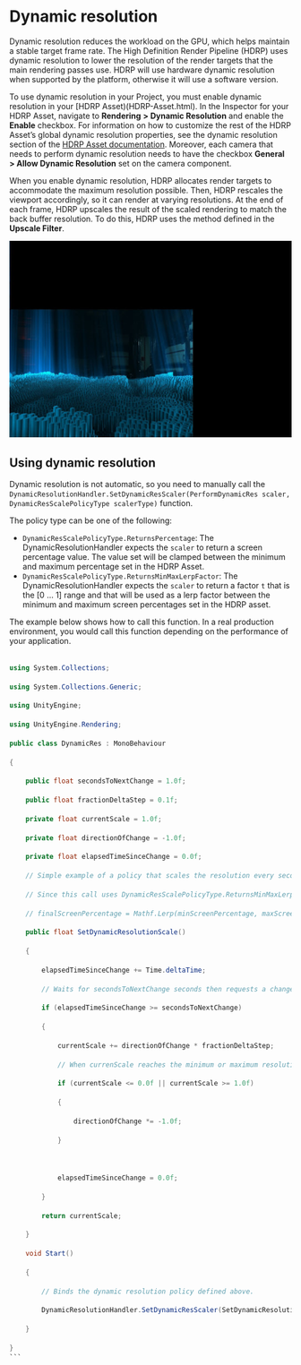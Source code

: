 # Dynamic resolution

Dynamic resolution reduces the workload on the GPU, which helps maintain a stable target frame rate. The High Definition Render Pipeline (HDRP) uses dynamic resolution to lower the resolution of the render targets that the main rendering passes use. HDRP will use hardware dynamic resolution when supported by the platform, otherwise it will use a software version.

To use dynamic resolution in your Project, you must enable dynamic resolution in your [HDRP Asset)(HDRP-Asset.html). In the Inspector for your HDRP Asset, navigate to **Rendering** **> Dynamic Resolution** and enable the **Enable** checkbox. For information on how to customize the rest of the HDRP Asset’s global dynamic resolution properties, see the dynamic resolution section of the [HDRP Asset documentation](HDRP-Asset.html#DynamicResolution).
Moreover, each camera that needs to perform dynamic resolution needs to have the checkbox **General > Allow Dynamic Resolution** set on the camera component.

When you enable dynamic resolution, HDRP allocates render targets to accommodate the maximum resolution possible. Then, HDRP rescales the viewport accordingly, so it can render at varying resolutions. At the end of each frame, HDRP upscales the result of the scaled rendering to match the back buffer resolution. To do this, HDRP uses the method defined in the **Upscale Filter**. 

![](Images/DynamicResolution1.png)

## Using dynamic resolution

Dynamic resolution is not automatic, so you need to manually call the `DynamicResolutionHandler.SetDynamicResScaler(PerformDynamicRes scaler, DynamicResScalePolicyType scalerType)` function. 

The policy type can be one of the following:

- `DynamicResScalePolicyType.ReturnsPercentage`:  The DynamicResolutionHandler expects the `scaler` to return a screen percentage value. The value set will be clamped between the minimum and maximum percentage set in the HDRP Asset.
- `DynamicResScalePolicyType.ReturnsMinMaxLerpFactor`:  The DynamicResolutionHandler expects the `scaler` to return a factor `t` that is the [0 ... 1] range and that will be used as a lerp factor between the minimum and maximum screen percentages set in the HDRP asset.

The example below shows how to call this function. In a real production environment, you would call this function depending on the performance of your application.




```c#

using System.Collections;

using System.Collections.Generic;

using UnityEngine;

using UnityEngine.Rendering;

public class DynamicRes : MonoBehaviour

{

​    public float secondsToNextChange = 1.0f;

​    public float fractionDeltaStep = 0.1f;

​    private float currentScale = 1.0f;

​    private float directionOfChange = -1.0f;

​    private float elapsedTimeSinceChange = 0.0f;

​    // Simple example of a policy that scales the resolution every secondsToNextChange seconds. 

​    // Since this call uses DynamicResScalePolicyType.ReturnsMinMaxLerpFactor, HDRP uses currentScale in the following context:

​    // finalScreenPercentage = Mathf.Lerp(minScreenPercentage, maxScreenPercentage, currentScale);

​    public float SetDynamicResolutionScale()

​    {

​        elapsedTimeSinceChange += Time.deltaTime;

​        // Waits for secondsToNextChange seconds then requests a change of resolution.

​        if (elapsedTimeSinceChange >= secondsToNextChange)

​        {

​            currentScale += directionOfChange * fractionDeltaStep;

​            // When currenScale reaches the minimum or maximum resolution, this switches the direction of resolution change.

​            if (currentScale <= 0.0f || currentScale >= 1.0f)

​            {

​                directionOfChange *= -1.0f;

​            }

​            

​            elapsedTimeSinceChange = 0.0f;

​        }

​        return currentScale;

​    }

​    void Start()

​    {

​        // Binds the dynamic resolution policy defined above.

​        DynamicResolutionHandler.SetDynamicResScaler(SetDynamicResolutionScale, DynamicResScalePolicyType.ReturnsMinMaxLerpFactor);

​    }

}
​```
```